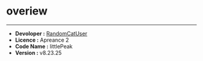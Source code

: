 # overiew
---

* **Devoloper :** [RandomCatUser](https://github.com/RandomCatUser)
* **Licence :** Apreance 2
* **Code Name :** littlePeak
* **Version :** v8.23.25
